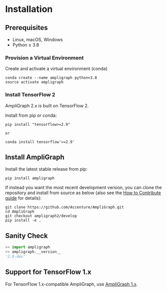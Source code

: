 # Installation

## Prerequisites

* Linux, macOS, Windows
* Python ≥ 3.8

### Provision a Virtual Environment

Create and activate a virtual environment (conda)

```
conda create --name ampligraph python=3.8
source activate ampligraph
```

### Install TensorFlow 2

AmpliGraph 2.x is built on TensorFlow 2.

Install from pip or conda:

```
pip install "tensorflow>=2.9"

or 

conda install tensorflow'>=2.9'
```

## Install AmpliGraph


Install the latest stable release from pip:

```
pip install ampligraph
```


If instead you want the most recent development version, you can clone the repository
and install from source as below (also see the [How to Contribute guide](dev.md) for details):

```
git clone https://github.com/Accenture/AmpliGraph.git
cd AmpliGraph
git checkout ampligraph2/develop
pip install -e .
```

## Sanity Check

```python
>> import ampligraph
>> ampligraph.__version__
'2.0-dev'
```


## Support for TensorFlow 1.x
For TensorFlow 1.x-compatible AmpliGraph, use [AmpliGraph 1.x](https://docs.ampligraph.org/en/1.4.0/).